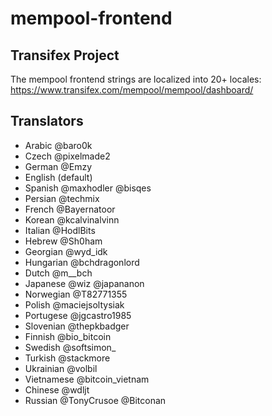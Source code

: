 # mempool-frontend

## Transifex Project

The mempool frontend strings are localized into 20+ locales:
https://www.transifex.com/mempool/mempool/dashboard/

## Translators

* Arabic @baro0k
* Czech @pixelmade2
* German @Emzy
* English (default)
* Spanish @maxhodler @bisqes
* Persian @techmix
* French @Bayernatoor
* Korean @kcalvinalvinn
* Italian @HodlBits
* Hebrew @Sh0ham
* Georgian @wyd_idk
* Hungarian @bchdragonlord
* Dutch @m__bch
* Japanese @wiz @japananon
* Norwegian @T82771355
* Polish @maciejsoltysiak
* Portugese @jgcastro1985
* Slovenian @thepkbadger
* Finnish @bio_bitcoin
* Swedish @softsimon_
* Turkish @stackmore
* Ukrainian @volbil
* Vietnamese @bitcoin_vietnam
* Chinese @wdljt
* Russian @TonyCrusoe @Bitconan
